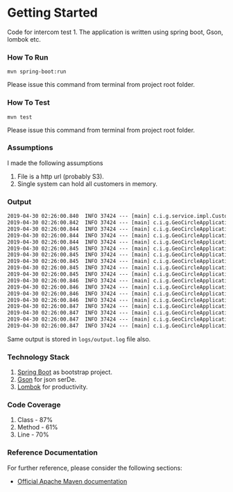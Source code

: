 # Getting Started

Code for intercom test 1. The application is written using spring boot, Gson, lombok etc.

### How To Run

`mvn spring-boot:run`

Please issue this command from terminal from project root folder.

### How To Test

`mvn test`

Please issue this command from terminal from project root folder.

### Assumptions
I made the following assumptions

1. File is a http url (probably S3).
2. Single system can hold all customers in memory.

### Output

```txt
2019-04-30 02:26:00.840  INFO 37424 --- [main] c.i.g.service.impl.CustomerServiceImpl   : Total fetched customers: 32
2019-04-30 02:26:00.842  INFO 37424 --- [main] c.i.g.GeoCircleApplicationRunner         : Total customers matched in range of 100.0 km : 16
2019-04-30 02:26:00.844  INFO 37424 --- [main] c.i.g.GeoCircleApplicationRunner         : 4	Ian Kehoe	{"user_id":4,"latitude":53.2451022,"longitude":-6.238335,"name":"Ian Kehoe"}
2019-04-30 02:26:00.844  INFO 37424 --- [main] c.i.g.GeoCircleApplicationRunner         : 5	Nora Dempsey	{"user_id":5,"latitude":53.1302756,"longitude":-6.2397222,"name":"Nora Dempsey"}
2019-04-30 02:26:00.844  INFO 37424 --- [main] c.i.g.GeoCircleApplicationRunner         : 6	Theresa Enright	{"user_id":6,"latitude":53.1229599,"longitude":-6.2705202,"name":"Theresa Enright"}
2019-04-30 02:26:00.845  INFO 37424 --- [main] c.i.g.GeoCircleApplicationRunner         : 8	Eoin Ahearn	{"user_id":8,"latitude":54.0894797,"longitude":-6.18671,"name":"Eoin Ahearn"}
2019-04-30 02:26:00.845  INFO 37424 --- [main] c.i.g.GeoCircleApplicationRunner         : 11	Richard Finnegan	{"user_id":11,"latitude":53.008769,"longitude":-6.1056711,"name":"Richard Finnegan"}
2019-04-30 02:26:00.845  INFO 37424 --- [main] c.i.g.GeoCircleApplicationRunner         : 12	Christina McArdle	{"user_id":12,"latitude":52.986375,"longitude":-6.043701,"name":"Christina McArdle"}
2019-04-30 02:26:00.845  INFO 37424 --- [main] c.i.g.GeoCircleApplicationRunner         : 13	Olive Ahearn	{"user_id":13,"latitude":53.0,"longitude":-7.0,"name":"Olive Ahearn"}
2019-04-30 02:26:00.845  INFO 37424 --- [main] c.i.g.GeoCircleApplicationRunner         : 15	Michael Ahearn	{"user_id":15,"latitude":52.966,"longitude":-6.463,"name":"Michael Ahearn"}
2019-04-30 02:26:00.846  INFO 37424 --- [main] c.i.g.GeoCircleApplicationRunner         : 17	Patricia Cahill	{"user_id":17,"latitude":54.180238,"longitude":-5.920898,"name":"Patricia Cahill"}
2019-04-30 02:26:00.846  INFO 37424 --- [main] c.i.g.GeoCircleApplicationRunner         : 23	Eoin Gallagher	{"user_id":23,"latitude":54.080556,"longitude":-6.361944,"name":"Eoin Gallagher"}
2019-04-30 02:26:00.846  INFO 37424 --- [main] c.i.g.GeoCircleApplicationRunner         : 24	Rose Enright	{"user_id":24,"latitude":54.133333,"longitude":-6.433333,"name":"Rose Enright"}
2019-04-30 02:26:00.846  INFO 37424 --- [main] c.i.g.GeoCircleApplicationRunner         : 26	Stephen McArdle	{"user_id":26,"latitude":53.038056,"longitude":-7.653889,"name":"Stephen McArdle"}
2019-04-30 02:26:00.847  INFO 37424 --- [main] c.i.g.GeoCircleApplicationRunner         : 29	Oliver Ahearn	{"user_id":29,"latitude":53.74452,"longitude":-7.11167,"name":"Oliver Ahearn"}
2019-04-30 02:26:00.847  INFO 37424 --- [main] c.i.g.GeoCircleApplicationRunner         : 30	Nick Enright	{"user_id":30,"latitude":53.761389,"longitude":-7.2875,"name":"Nick Enright"}
2019-04-30 02:26:00.847  INFO 37424 --- [main] c.i.g.GeoCircleApplicationRunner         : 31	Alan Behan	{"user_id":31,"latitude":53.1489345,"longitude":-6.8422408,"name":"Alan Behan"}
2019-04-30 02:26:00.847  INFO 37424 --- [main] c.i.g.GeoCircleApplicationRunner         : 39	Lisa Ahearn	{"user_id":39,"latitude":53.0033946,"longitude":-6.3877505,"name":"Lisa Ahearn"}
```
Same output is stored in `logs/output.log` file also.

### Technology Stack

1. [Spring Boot](https://spring.io/projects/spring-boot) as bootstrap project.
2. [Gson](https://github.com/google/gson) for json serDe.
3. [Lombok](https://projectlombok.org/) for productivity. 

### Code Coverage
1. Class  - 87%
2. Method - 61%
3. Line   - 70%

### Reference Documentation
For further reference, please consider the following sections:

* [Official Apache Maven documentation](https://maven.apache.org/guides/index.html)

